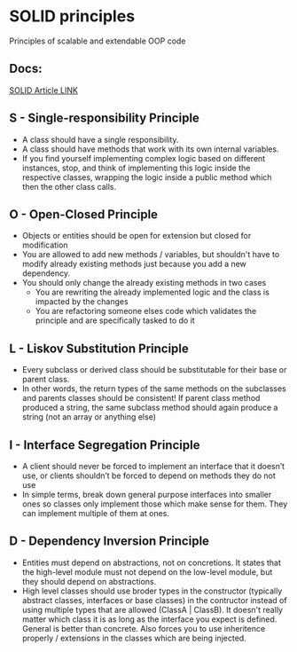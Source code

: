 # SOLID principles
Principles of scalable and extendable OOP code

## Docs:
[SOLID Article LINK](https://www.digitalocean.com/community/conceptual-articles/s-o-l-i-d-the-first-five-principles-of-object-oriented-design#dependency-inversion-principle)

## S - Single-responsibility Principle
- A class should have a single responsibility.
- A class should have methods that work with its own internal variables. 
- If you find yourself implementing complex logic based on different instances, stop, and think of implementing this logic inside the respective classes, wrapping the logic inside a public method which then the other class calls.

## O - Open-Closed Principle
- Objects or entities should be open for extension but closed for modification
- You are allowed to add new methods / variables, but shouldn't have to modify already existing methods just because you add a new dependency.
- You should only change the already existing methods in two cases 
    - You are rewriting the already implemented logic and the class is impacted by the changes
    - You are refactoring someone elses code which validates the principle and are specifically tasked to do it

## L - Liskov Substitution Principle
- Every subclass or derived class should be substitutable for their base or parent class.
- In other words, the return types of the same methods on the subclasses and parents classes should be consistent! If parent class method produced a string, the same subclass method should again produce a string (not an array or anything else)

## I - Interface Segregation Principle
- A client should never be forced to implement an interface that it doesn’t use, or clients shouldn’t be forced to depend on methods they do not use
- In simple terms, break down general purpose interfaces into smaller ones so classes only implement those which make sense for them. They can implement multiple of them at ones.

## D - Dependency Inversion Principle
- Entities must depend on abstractions, not on concretions. It states that the high-level module must not depend on the low-level module, but they should depend on abstractions.
- High level classes should use broder types in the constructor (typically abstract classes, interfaces or base classes) in the contructor instead of using multiple types that are allowed (ClassA | ClassB). It doesn't really matter which class it is as long as the interface you expect is defined. General is better than concrete. Also forces you to use inheritence properly / extensions in the classes which are being injected.
